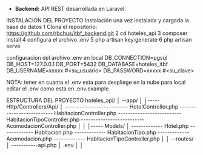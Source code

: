 - **Backend:** API REST desarrollada en Laravel.

INSTALACION  DEL  PROYECTO
Instalación una vez instalada y cargada la base de datos
1 Clona el repositorio:
	https://github.com/rbchus/itbf_backend.git
2 cd hoteles_api
3 composer install
4 configura el archivo .env
5 php artisan key:generate
6 php artisan serve

configuracion del archivo .env en local 
DB_CONNECTION=pgsql
DB_HOST=127.0.0.1
DB_PORT=5432
DB_DATABASE=hoteles_itbf
DB_USERNAME=xxxxx #<su_usuario>
DB_PASSWORD=xxxxx #<su_clave>


NOTA: tener en cuanta el .env esta para despliege en la nube para local editar el .env como esta en .env.example

ESTRUCTURA DEL PROYECTO
hoteles_api/
│
--app/
│
│----- Http/Controllers/Api/
│
-------------------------- HotelController.php
-------------------------- HabitacionController.php
-------------------------- HabitacionTipoController.php
-------------------------- AcomodacionController.php
│
│
│----- Models/
│
------------- Hotel.php
------------- Habitacion.php
------------- HabitacionTipo.php
------------- Acomodacion.php
------------- HabitacionTipoController.php
│
│
--routes/
│
-----------api.php
│
.env
│
│
